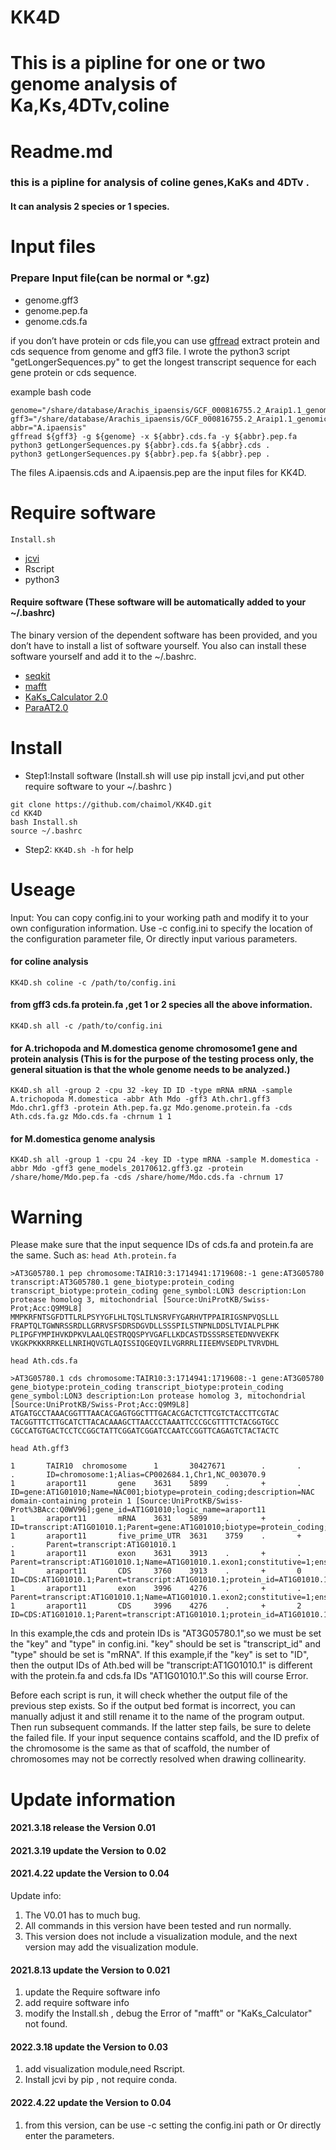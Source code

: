 # KK4D
This is a pipline for one or two genome analysis of Ka,Ks,4DTv,coline
=======
# Readme.md
### this is a pipline for analysis of coline genes,KaKs and 4DTv .
#### It can analysis 2 species or 1 species.

# Input files
###  Prepare Input file(can be normal or *.gz)
- genome.gff3 
- genome.pep.fa 
- genome.cds.fa

if you don’t have protein or cds file,you can use [gffread](https://github.com/gpertea/gffread.git) extract protein and cds sequence from genome and gff3 file.
I wrote the python3 script "getLongerSequences.py" to get the longest transcript sequence for each gene protein or cds sequence.

example bash code
```
genome="/share/database/Arachis_ipaensis/GCF_000816755.2_Araip1.1_genomic.fa"
gff3="/share/database/Arachis_ipaensis/GCF_000816755.2_Araip1.1_genomic.gff"
abbr="A.ipaensis"
gffread ${gff3} -g ${genome} -x ${abbr}.cds.fa -y ${abbr}.pep.fa
python3 getLongerSequences.py ${abbr}.cds.fa ${abbr}.cds .
python3 getLongerSequences.py ${abbr}.pep.fa ${abbr}.pep .
```
The files A.ipaensis.cds and A.ipaensis.pep are the input files for KK4D.

# Require software

`Install.sh` 
- [jcvi](https://github.com/tanghaibao/jcvi)
- Rscript
- python3
#### Require software (These software will be automatically added to your ~/.bashrc)
The binary version of the dependent software has been provided, and you don’t have to install a list of software yourself. You also can install these software yourself and add it to the ~/.bashrc.
- [seqkit](https://github.com/shenwei356/seqkit)
- [mafft](https://mafft.cbrc.jp/alignment/software/)
- [KaKs_Calculator 2.0](https://sourceforge.net/projects/kakscalculator2/)
- [ParaAT2.0](ftp://download.big.ac.cn/bigd/tools/ParaAT2.0.tar.gz)

# Install
- Step1:Install software (Install.sh will use pip install jcvi,and put other require software to your ~/.bashrc )
```
git clone https://github.com/chaimol/KK4D.git
cd KK4D
bash Install.sh
source ~/.bashrc
```
- Step2: `KK4D.sh -h` for help

# Useage
Input:
You can copy config.ini to your working path and modify it to your own configuration information. Use -c config.ini to specify the location of the configuration parameter file,
Or directly input various parameters.

#### for coline analysis
`KK4D.sh coline -c /path/to/config.ini`

#### from gff3 cds.fa  protein.fa ,get 1 or 2 species all the above information.
`KK4D.sh all -c /path/to/config.ini`

#### for A.trichopoda and M.domestica genome chromosome1 gene and protein analysis (This is for the purpose of the testing process only, the general situation is that the whole genome needs to be analyzed.)
`KK4D.sh all -group 2 -cpu 32 -key ID ID -type mRNA mRNA -sample A.trichopoda M.domestica -abbr Ath Mdo -gff3 Ath.chr1.gff3 Mdo.chr1.gff3 -protein Ath.pep.fa.gz Mdo.genome.protein.fa -cds Ath.cds.fa.gz Mdo.cds.fa -chrnum 1 1`

#### for M.domestica genome analysis 
`KK4D.sh all -group 1 -cpu 24 -key ID -type mRNA -sample M.domestica -abbr Mdo -gff3 gene_models_20170612.gff3.gz -protein /share/home/Mdo.pep.fa -cds /share/home/Mdo.cds.fa -chrnum 17`
# Warning
Please make sure that the input sequence IDs of cds.fa and protein.fa are the same.
Such as:
`head Ath.protein.fa`
```
>AT3G05780.1 pep chromosome:TAIR10:3:1714941:1719608:-1 gene:AT3G05780 transcript:AT3G05780.1 gene_biotype:protein_coding transcript_biotype:protein_coding gene_symbol:LON3 description:Lon protease homolog 3, mitochondrial [Source:UniProtKB/Swiss-Prot;Acc:Q9M9L8]
MMPKRFNTSGFDTTLRLPSYYGFLHLTQSLTLNSRVFYGARHVTPPAIRIGSNPVQSLLL
FRAPTQLTGWNRSSRDLLGRRVSFSDRSDGVDLLSSSPILSTNPNLDDSLTVIALPLPHK
PLIPGFYMPIHVKDPKVLAALQESTRQQSPYVGAFLLKDCASTDSSSRSETEDNVVEKFK
VKGKPKKKRRKELLNRIHQVGTLAQISSIQGEQVILVGRRRLIIEEMVSEDPLTVRVDHL
```
`head Ath.cds.fa`
```
>AT3G05780.1 cds chromosome:TAIR10:3:1714941:1719608:-1 gene:AT3G05780 gene_biotype:protein_coding transcript_biotype:protein_coding gene_symbol:LON3 description:Lon protease homolog 3, mitochondrial [Source:UniProtKB/Swiss-Prot;Acc:Q9M9L8]
ATGATGCCTAAACGGTTTAACACGAGTGGCTTTGACACGACTCTTCGTCTACCTTCGTAC
TACGGTTTCTTGCATCTTACACAAAGCTTAACCCTAAATTCCCGCGTTTTCTACGGTGCC
CGCCATGTGACTCCTCCGGCTATTCGGATCGGATCCAATCCGGTTCAGAGTCTACTACTC
```
`head Ath.gff3`
```
1       TAIR10  chromosome      1       30427671        .       .       .       ID=chromosome:1;Alias=CP002684.1,Chr1,NC_003070.9
1       araport11       gene    3631    5899    .       +       .       ID=gene:AT1G01010;Name=NAC001;biotype=protein_coding;description=NAC domain-containing protein 1 [Source:UniProtKB/Swiss-Prot%3BAcc:Q0WV96];gene_id=AT1G01010;logic_name=araport11
1       araport11       mRNA    3631    5899    .       +       .       ID=transcript:AT1G01010.1;Parent=gene:AT1G01010;biotype=protein_coding;transcript_id=AT1G01010.1
1       araport11       five_prime_UTR  3631    3759    .       +       .       Parent=transcript:AT1G01010.1
1       araport11       exon    3631    3913    .       +       .       Parent=transcript:AT1G01010.1;Name=AT1G01010.1.exon1;constitutive=1;ensembl_end_phase=1;ensembl_phase=-1;exon_id=AT1G01010.1.exon1;rank=1
1       araport11       CDS     3760    3913    .       +       0       ID=CDS:AT1G01010.1;Parent=transcript:AT1G01010.1;protein_id=AT1G01010.1
1       araport11       exon    3996    4276    .       +       .       Parent=transcript:AT1G01010.1;Name=AT1G01010.1.exon2;constitutive=1;ensembl_end_phase=0;ensembl_phase=1;exon_id=AT1G01010.1.exon2;rank=2
1       araport11       CDS     3996    4276    .       +       2       ID=CDS:AT1G01010.1;Parent=transcript:AT1G01010.1;protein_id=AT1G01010.1
```
In this example,the cds and protein IDs is "AT3G05780.1",so we must be set the "key" and "type" in config.ini. "key" should be set is "transcript_id" and "type" should be set is "mRNA".
If this example,if the "key" is set to "ID", then the output IDs of Ath.bed will be "transcript:AT1G01010.1" is different with the protein.fa and cds.fa IDs "AT1G01010.1".So this will course Error.

Before each script is run, it will check whether the output file of the previous step exists. So if the output bed format is incorrect, you can manually adjust it and still rename it to the name of the program output. Then run subsequent commands. If the latter step fails, be sure to delete the failed file.
If your input sequence contains scaffold, and the ID prefix of the chromosome is the same as that of scaffold, the number of chromosomes may not be correctly resolved when drawing collinearity.

# Update information
#### 2021.3.18 release the Version 0.01
#### 2021.3.19 update the Version to 0.02
#### 2021.4.22 update the Version to 0.04
Update info:
1. The V0.01 has to much bug.
2. All commands in this version have been tested and run normally.
3. This version does not include a visualization module, and the next version may add the visualization module.
#### 2021.8.13 update the Version to 0.021
1. update the Require software info 
2. add require software info
3. modify the Install.sh , debug the Error of "mafft" or "KaKs_Calculator" not found.
#### 2022.3.18 update the Version to 0.03
1. add visualization module,need Rscript.
2. Install jcvi by pip , not require conda.
#### 2022.4.22 update the Version to 0.04
1. from this version, can be use -c setting the config.ini path or Or directly enter the parameters.